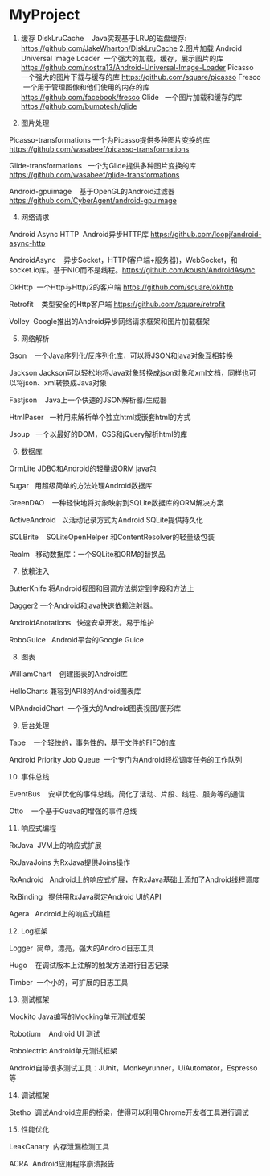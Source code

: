 # MyProject
1. 缓存    DiskLruCache    Java实现基于LRU的磁盘缓存: https://github.com/JakeWharton/DiskLruCache
2.图片加载
Android Universal Image Loader  一个强大的加载，缓存，展示图片的库 https://github.com/nostra13/Android-Universal-Image-Loader
Picasso 一个强大的图片下载与缓存的库 https://github.com/square/picasso
Fresco  一个用于管理图像和他们使用的内存的库   https://github.com/facebook/fresco
Glide   一个图片加载和缓存的库  https://github.com/bumptech/glide

3. 图片处理

Picasso-transformations 一个为Picasso提供多种图片变换的库  https://github.com/wasabeef/picasso-transformations

Glide-transformations   一个为Glide提供多种图片变换的库 https://github.com/wasabeef/glide-transformations

Android-gpuimage    基于OpenGL的Android过滤器 https://github.com/CyberAgent/android-gpuimage

4. 网络请求

Android Async HTTP  Android异步HTTP库 https://github.com/loopj/android-async-http

AndroidAsync    异步Socket，HTTP(客户端+服务器)，WebSocket，和socket.io库。基于NIO而不是线程。https://github.com/koush/AndroidAsync

OkHttp  一个Http与Http/2的客户端 https://github.com/square/okhttp

Retrofit    类型安全的Http客户端 https://github.com/square/retrofit

Volley  Google推出的Android异步网络请求框架和图片加载框架

5. 网络解析

Gson    一个Java序列化/反序列化库，可以将JSON和java对象互相转换

Jackson Jackson可以轻松地将Java对象转换成json对象和xml文档，同样也可以将json、xml转换成Java对象

Fastjson    Java上一个快速的JSON解析器/生成器

HtmlPaser   一种用来解析单个独立html或嵌套html的方式

Jsoup   一个以最好的DOM，CSS和jQuery解析html的库

6. 数据库

OrmLite JDBC和Android的轻量级ORM java包

Sugar   用超级简单的方法处理Android数据库

GreenDAO    一种轻快地将对象映射到SQLite数据库的ORM解决方案

ActiveAndroid   以活动记录方式为Android SQLite提供持久化

SQLBrite    SQLiteOpenHelper 和ContentResolver的轻量级包装

Realm   移动数据库：一个SQLite和ORM的替换品

7. 依赖注入

ButterKnife 将Android视图和回调方法绑定到字段和方法上

Dagger2 一个Android和java快速依赖注射器。

AndroidAnotations   快速安卓开发。易于维护

RoboGuice   Android平台的Google Guice

8. 图表

WilliamChart    创建图表的Android库

HelloCharts 兼容到API8的Android图表库

MPAndroidChart  一个强大的Android图表视图/图形库

9. 后台处理

Tape    一个轻快的，事务性的，基于文件的FIFO的库

Android Priority Job Queue  一个专门为Android轻松调度任务的工作队列

10. 事件总线

EventBus    安卓优化的事件总线，简化了活动、片段、线程、服务等的通信

Otto    一个基于Guava的增强的事件总线

11. 响应式编程

RxJava  JVM上的响应式扩展

RxJavaJoins 为RxJava提供Joins操作

RxAndroid   Android上的响应式扩展，在RxJava基础上添加了Android线程调度

RxBinding   提供用RxJava绑定Android UI的API

Agera   Android上的响应式编程

12. Log框架

Logger  简单，漂亮，强大的Android日志工具

Hugo    在调试版本上注解的触发方法进行日志记录

Timber  一个小的，可扩展的日志工具

13. 测试框架

Mockito Java编写的Mocking单元测试框架

Robotium    Android UI 测试

Robolectric Android单元测试框架

Android自带很多测试工具：JUnit，Monkeyrunner，UiAutomator，Espresso等

14. 调试框架

Stetho  调试Android应用的桥梁，使得可以利用Chrome开发者工具进行调试

15. 性能优化

LeakCanary  内存泄漏检测工具

ACRA  Android应用程序崩溃报告

